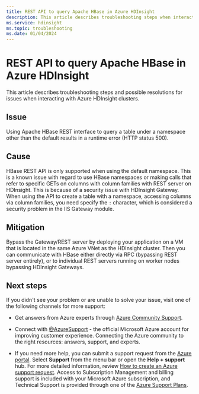 ```yaml
---
title: REST API to query Apache HBase in Azure HDInsight
description: This article describes troubleshooting steps when interacting with Apache HBase components on Azure HDInsight clusters.
ms.service: hdinsight
ms.topic: troubleshooting
ms.date: 01/04/2024
---
```


# REST API to query Apache HBase in Azure HDInsight

This article describes troubleshooting steps and possible resolutions for issues when interacting with Azure HDInsight clusters.

## Issue

Using Apache HBase REST interface to query a table under a namespace other than the default results in a runtime error (HTTP status 500).

## Cause

HBase REST API is only supported when using the default namespace. This is a known issue with regard to use HBase namespaces or making calls that refer to specific GETs on columns with column families with REST server on HDInsight. This is because of a security issue with HDInsight Gateway. When using the API to create a table with a namespace, accessing columns via column families, you need specify the `:` character, which is considered a security problem in the IIS Gateway module.

## Mitigation

Bypass the Gateway/REST server by deploying your application on a VM that is located in the same Azure VNet as the HDInsight cluster. Then you can communicate with HBase either directly via RPC (bypassing REST server entirely), or to individual REST servers running on worker nodes bypassing HDInsight Gateways.

## Next steps

If you didn't see your problem or are unable to solve your issue, visit one of the following channels for more support:

* Get answers from Azure experts through [Azure Community Support](https://azure.microsoft.com/support/community/).

* Connect with [@AzureSupport](https://x.com/azuresupport) - the official Microsoft Azure account for improving customer experience. Connecting the Azure community to the right resources: answers, support, and experts.

* If you need more help, you can submit a support request from the [Azure portal](https://portal.azure.com/?#blade/Microsoft_Azure_Support/HelpAndSupportBlade/). Select **Support** from the menu bar or open the **Help + support** hub. For more detailed information, review [How to create an Azure support request](../../azure-portal/supportability/how-to-create-azure-support-request.md). Access to Subscription Management and billing support is included with your Microsoft Azure subscription, and Technical Support is provided through one of the [Azure Support Plans](https://azure.microsoft.com/support/plans/).
